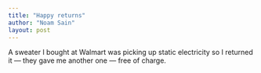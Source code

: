 ```yaml
---
title: "Happy returns"
author: "Noam Sain"
layout: post
---
```


A sweater I bought at Walmart was picking up static electricity so I returned it — they gave me another one — free of charge.
